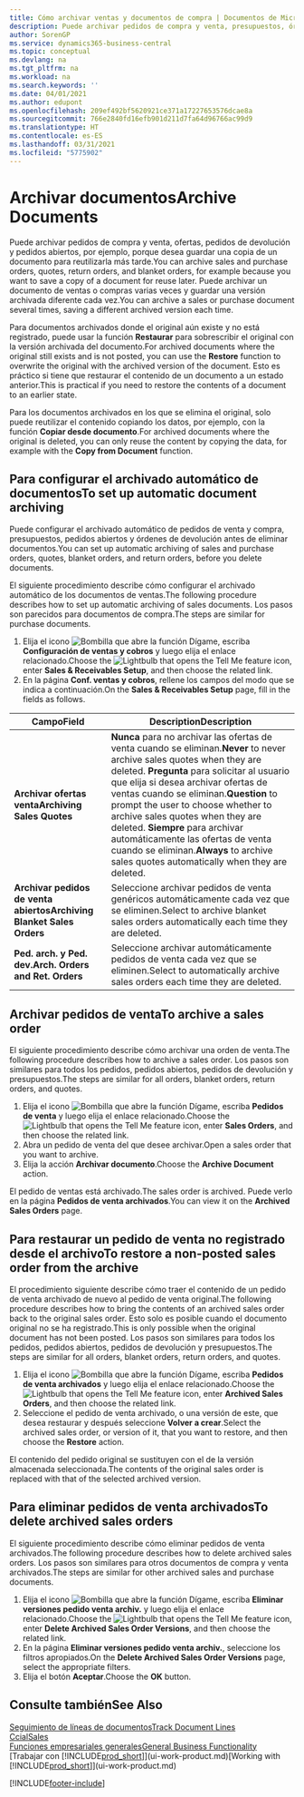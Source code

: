 ```yaml
---
title: Cómo archivar ventas y documentos de compra | Documentos de Microsoft
description: Puede archivar pedidos de compra y venta, presupuestos, órdenes de devolución y pedidos abiertos y puede usar el documento archivado para recrear el documento desde el que se archivó.
author: SorenGP
ms.service: dynamics365-business-central
ms.topic: conceptual
ms.devlang: na
ms.tgt_pltfrm: na
ms.workload: na
ms.search.keywords: ''
ms.date: 04/01/2021
ms.author: edupont
ms.openlocfilehash: 209ef492bf5620921ce371a17227653576dcae8a
ms.sourcegitcommit: 766e2840fd16efb901d211d7fa64d96766ac99d9
ms.translationtype: HT
ms.contentlocale: es-ES
ms.lasthandoff: 03/31/2021
ms.locfileid: "5775902"
---
```

# <a name="archive-documents"></a><span data-ttu-id="1f8c9-103">Archivar documentos</span><span class="sxs-lookup"><span data-stu-id="1f8c9-103">Archive Documents</span></span>
<span data-ttu-id="1f8c9-104">Puede archivar pedidos de compra y venta, ofertas, pedidos de devolución y pedidos abiertos, por ejemplo, porque desea guardar una copia de un documento para reutilizarla más tarde.</span><span class="sxs-lookup"><span data-stu-id="1f8c9-104">You can archive sales and purchase orders, quotes, return orders, and blanket orders, for example because you want to save a copy of a document for reuse later.</span></span> <span data-ttu-id="1f8c9-105">Puede archivar un documento de ventas o compras varias veces y guardar una versión archivada diferente cada vez.</span><span class="sxs-lookup"><span data-stu-id="1f8c9-105">You can archive a sales or purchase document several times, saving a different archived version each time.</span></span>

<span data-ttu-id="1f8c9-106">Para documentos archivados donde el original aún existe y no está registrado, puede usar la función **Restaurar** para sobrescribir el original con la versión archivada del documento.</span><span class="sxs-lookup"><span data-stu-id="1f8c9-106">For archived documents where the original still exists and is not posted, you can use the **Restore** function to overwrite the original with the archived version of the document.</span></span> <span data-ttu-id="1f8c9-107">Esto es práctico si tiene que restaurar el contenido de un documento a un estado anterior.</span><span class="sxs-lookup"><span data-stu-id="1f8c9-107">This is practical if you need to restore the contents of a document to an earlier state.</span></span>

<span data-ttu-id="1f8c9-108">Para los documentos archivados en los que se elimina el original, solo puede reutilizar el contenido copiando los datos, por ejemplo, con la función **Copiar desde documento**.</span><span class="sxs-lookup"><span data-stu-id="1f8c9-108">For archived documents where the original is deleted, you can only reuse the content by copying the data, for example with the **Copy from Document** function.</span></span>   

## <a name="to-set-up-automatic-document-archiving"></a><span data-ttu-id="1f8c9-109">Para configurar el archivado automático de documentos</span><span class="sxs-lookup"><span data-stu-id="1f8c9-109">To set up automatic document archiving</span></span>  
<span data-ttu-id="1f8c9-110">Puede configurar el archivado automático de pedidos de venta y compra, presupuestos, pedidos abiertos y órdenes de devolución antes de eliminar documentos.</span><span class="sxs-lookup"><span data-stu-id="1f8c9-110">You can set up automatic archiving of sales and purchase orders, quotes, blanket orders, and return orders, before you delete documents.</span></span>

<span data-ttu-id="1f8c9-111">El siguiente procedimiento describe cómo configurar el archivado automático de los documentos de ventas.</span><span class="sxs-lookup"><span data-stu-id="1f8c9-111">The following procedure describes how to set up automatic archiving of sales documents.</span></span> <span data-ttu-id="1f8c9-112">Los pasos son parecidos para documentos de compra.</span><span class="sxs-lookup"><span data-stu-id="1f8c9-112">The steps are similar for purchase documents.</span></span>
1.  <span data-ttu-id="1f8c9-113">Elija el icono ![Bombilla que abre la función Dígame](media/ui-search/search_small.png "Dígame qué desea hacer"), escriba **Configuración de ventas y cobros** y luego elija el enlace relacionado.</span><span class="sxs-lookup"><span data-stu-id="1f8c9-113">Choose the ![Lightbulb that opens the Tell Me feature](media/ui-search/search_small.png "Tell me what you want to do") icon, enter **Sales & Receivables Setup**, and then choose the related link.</span></span>
2. <span data-ttu-id="1f8c9-114">En la página **Conf. ventas y cobros**, rellene los campos del modo que se indica a continuación.</span><span class="sxs-lookup"><span data-stu-id="1f8c9-114">On the **Sales & Receivables Setup** page, fill in the fields as follows.</span></span>

|<span data-ttu-id="1f8c9-115">Campo</span><span class="sxs-lookup"><span data-stu-id="1f8c9-115">Field</span></span>|<span data-ttu-id="1f8c9-116">Description</span><span class="sxs-lookup"><span data-stu-id="1f8c9-116">Description</span></span>|
|-----|-----------|
|<span data-ttu-id="1f8c9-117">**Archivar ofertas venta**</span><span class="sxs-lookup"><span data-stu-id="1f8c9-117">**Archiving Sales Quotes**</span></span>|<span data-ttu-id="1f8c9-118">**Nunca** para no archivar las ofertas de venta cuando se eliminan.</span><span class="sxs-lookup"><span data-stu-id="1f8c9-118">**Never** to never archive sales quotes when they are deleted.</span></span> <span data-ttu-id="1f8c9-119">**Pregunta** para solicitar al usuario que elija si desea archivar ofertas de ventas cuando se eliminan.</span><span class="sxs-lookup"><span data-stu-id="1f8c9-119">**Question** to prompt the user to choose whether to archive sales quotes when they are deleted.</span></span> <span data-ttu-id="1f8c9-120">**Siempre** para archivar automáticamente las ofertas de venta cuando se eliminan.</span><span class="sxs-lookup"><span data-stu-id="1f8c9-120">**Always** to archive sales quotes automatically when they are deleted.</span></span>|
|<span data-ttu-id="1f8c9-121">**Archivar pedidos de venta abiertos**</span><span class="sxs-lookup"><span data-stu-id="1f8c9-121">**Archiving Blanket Sales Orders**</span></span>|<span data-ttu-id="1f8c9-122">Seleccione archivar pedidos de venta genéricos automáticamente cada vez que se eliminen.</span><span class="sxs-lookup"><span data-stu-id="1f8c9-122">Select to archive blanket sales orders automatically each time they are deleted.</span></span>|
|<span data-ttu-id="1f8c9-123">**Ped. arch. y Ped. dev.**</span><span class="sxs-lookup"><span data-stu-id="1f8c9-123">**Arch. Orders and Ret. Orders**</span></span>|<span data-ttu-id="1f8c9-124">Seleccione archivar automáticamente pedidos de venta cada vez que se eliminen.</span><span class="sxs-lookup"><span data-stu-id="1f8c9-124">Select to automatically archive sales orders each time they are deleted.</span></span>|

## <a name="to-archive-a-sales-order"></a><span data-ttu-id="1f8c9-125">Archivar pedidos de venta</span><span class="sxs-lookup"><span data-stu-id="1f8c9-125">To archive a sales order</span></span>
<span data-ttu-id="1f8c9-126">El siguiente procedimiento describe cómo archivar una orden de venta.</span><span class="sxs-lookup"><span data-stu-id="1f8c9-126">The following procedure describes how to archive a sales order.</span></span> <span data-ttu-id="1f8c9-127">Los pasos son similares para todos los pedidos, pedidos abiertos, pedidos de devolución y presupuestos.</span><span class="sxs-lookup"><span data-stu-id="1f8c9-127">The steps are similar for all orders, blanket orders, return orders, and quotes.</span></span>

1.  <span data-ttu-id="1f8c9-128">Elija el icono ![Bombilla que abre la función Dígame](media/ui-search/search_small.png "Dígame qué desea hacer"), escriba **Pedidos de venta** y luego elija el enlace relacionado.</span><span class="sxs-lookup"><span data-stu-id="1f8c9-128">Choose the ![Lightbulb that opens the Tell Me feature](media/ui-search/search_small.png "Tell me what you want to do") icon, enter **Sales Orders**, and then choose the related link.</span></span>  
2.  <span data-ttu-id="1f8c9-129">Abra un pedido de venta del que desee archivar.</span><span class="sxs-lookup"><span data-stu-id="1f8c9-129">Open a sales order that you want to archive.</span></span>  
3.  <span data-ttu-id="1f8c9-130">Elija la acción **Archivar documento**.</span><span class="sxs-lookup"><span data-stu-id="1f8c9-130">Choose the **Archive Document** action.</span></span>

<span data-ttu-id="1f8c9-131">El pedido de ventas está archivado.</span><span class="sxs-lookup"><span data-stu-id="1f8c9-131">The sales order is archived.</span></span> <span data-ttu-id="1f8c9-132">Puede verlo en la página **Pedidos de venta archivados**.</span><span class="sxs-lookup"><span data-stu-id="1f8c9-132">You can view it on the **Archived Sales Orders** page.</span></span>

## <a name="to-restore-a-non-posted-sales-order-from-the-archive"></a><span data-ttu-id="1f8c9-133">Para restaurar un pedido de venta no registrado desde el archivo</span><span class="sxs-lookup"><span data-stu-id="1f8c9-133">To restore a non-posted sales order from the archive</span></span>
<span data-ttu-id="1f8c9-134">El procedimiento siguiente describe cómo traer el contenido de un pedido de venta archivado de nuevo al pedido de venta original.</span><span class="sxs-lookup"><span data-stu-id="1f8c9-134">The following procedure describes how to bring the contents of an archived sales order back to the original sales order.</span></span> <span data-ttu-id="1f8c9-135">Esto solo es posible cuando el documento original no se ha registrado.</span><span class="sxs-lookup"><span data-stu-id="1f8c9-135">This is only possible when the original document has not been posted.</span></span> <span data-ttu-id="1f8c9-136">Los pasos son similares para todos los pedidos, pedidos abiertos, pedidos de devolución y presupuestos.</span><span class="sxs-lookup"><span data-stu-id="1f8c9-136">The steps are similar for all orders, blanket orders, return orders, and quotes.</span></span>

1. <span data-ttu-id="1f8c9-137">Elija el icono ![Bombilla que abre la función Dígame](media/ui-search/search_small.png "Dígame qué desea hacer"), escriba **Pedidos de venta archivados** y luego elija el enlace relacionado.</span><span class="sxs-lookup"><span data-stu-id="1f8c9-137">Choose the ![Lightbulb that opens the Tell Me feature](media/ui-search/search_small.png "Tell me what you want to do") icon, enter **Archived Sales Orders**, and then choose the related link.</span></span>
2. <span data-ttu-id="1f8c9-138">Seleccione el pedido de venta archivado, o una versión de este, que desea restaurar y después seleccione **Volver a crear**.</span><span class="sxs-lookup"><span data-stu-id="1f8c9-138">Select the archived sales order, or version of it, that you want to restore, and then choose the **Restore** action.</span></span>  

<span data-ttu-id="1f8c9-139">El contenido del pedido original se sustituyen con el de la versión almacenada seleccionada.</span><span class="sxs-lookup"><span data-stu-id="1f8c9-139">The contents of the original sales order is replaced with that of the selected archived version.</span></span>

## <a name="to-delete-archived-sales-orders"></a><span data-ttu-id="1f8c9-140">Para eliminar pedidos de venta archivados</span><span class="sxs-lookup"><span data-stu-id="1f8c9-140">To delete archived sales orders</span></span>
<span data-ttu-id="1f8c9-141">El siguiente procedimiento describe cómo eliminar pedidos de venta archivados.</span><span class="sxs-lookup"><span data-stu-id="1f8c9-141">The following procedure describes how to delete archived sales orders.</span></span> <span data-ttu-id="1f8c9-142">Los pasos son similares para otros documentos de compra y venta archivados.</span><span class="sxs-lookup"><span data-stu-id="1f8c9-142">The steps are similar for other archived sales and purchase documents.</span></span>

1.  <span data-ttu-id="1f8c9-143">Elija el icono ![Bombilla que abre la función Dígame](media/ui-search/search_small.png "Dígame qué desea hacer"), escriba **Eliminar versiones pedido venta archiv.** y luego elija el enlace relacionado.</span><span class="sxs-lookup"><span data-stu-id="1f8c9-143">Choose the ![Lightbulb that opens the Tell Me feature](media/ui-search/search_small.png "Tell me what you want to do") icon, enter **Delete Archived Sales Order Versions**, and then choose the related link.</span></span>  
2.  <span data-ttu-id="1f8c9-144">En la página **Eliminar versiones pedido venta archiv.**, seleccione los filtros apropiados.</span><span class="sxs-lookup"><span data-stu-id="1f8c9-144">On the **Delete Archived Sales Order Versions** page, select the appropriate filters.</span></span>  
3.  <span data-ttu-id="1f8c9-145">Elija el botón **Aceptar**.</span><span class="sxs-lookup"><span data-stu-id="1f8c9-145">Choose the **OK** button.</span></span>

## <a name="see-also"></a><span data-ttu-id="1f8c9-146">Consulte también</span><span class="sxs-lookup"><span data-stu-id="1f8c9-146">See Also</span></span>
[<span data-ttu-id="1f8c9-147">Seguimiento de líneas de documentos</span><span class="sxs-lookup"><span data-stu-id="1f8c9-147">Track Document Lines</span></span>](across-how-to-track-document-lines.md)  
[<span data-ttu-id="1f8c9-148">Ccial</span><span class="sxs-lookup"><span data-stu-id="1f8c9-148">Sales</span></span>](sales-manage-sales.md)  
[<span data-ttu-id="1f8c9-149">Funciones empresariales generales</span><span class="sxs-lookup"><span data-stu-id="1f8c9-149">General Business Functionality</span></span>](ui-across-business-areas.md)  
<span data-ttu-id="1f8c9-150">[Trabajar con [!INCLUDE[prod_short](includes/prod_short.md)]](ui-work-product.md)</span><span class="sxs-lookup"><span data-stu-id="1f8c9-150">[Working with [!INCLUDE[prod_short](includes/prod_short.md)]](ui-work-product.md)</span></span>


[!INCLUDE[footer-include](includes/footer-banner.md)]